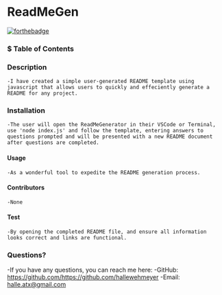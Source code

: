 # ReadMeGen
  [![forthebadge](https://forthebadge.com/images/badges/built-with-love.svg)](https://forthebadge.com)


  ### $ Table of Contents
  ### Description
    -I have created a simple user-generated README template using javascript that allows users to quickly and effeciently generate a README for any project.
  ### Installation
    -The user will open the ReadMeGenerator in their VSCode or Terminal, use 'node index.js' and follow the template, entering answers to questions prompted and will be presented with a new README document after questions are completed.
  #### Usage
    -As a wonderful tool to expedite the README generation process.
  #### Contributors
    -None
  #### Test
    -By opening the completed README file, and ensure all information looks correct and links are functional.
  ### Questions?
  -If you have any questions, you can reach me here:
  -GitHub: <https://github.com/https://github.com/hallewehmeyer>
  -Email: <a href="mailto:halle.atx@gmail.com" target="_blank">halle.atx@gmail.com</a>
  
